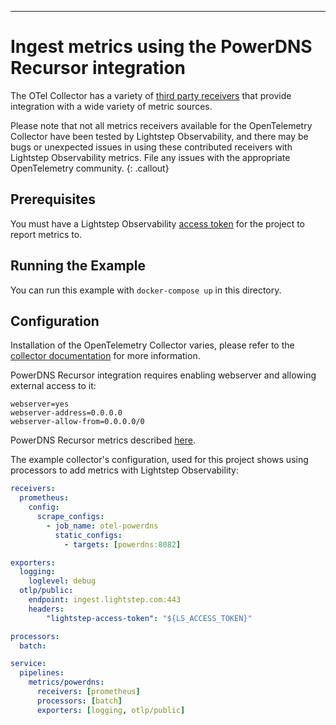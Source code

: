 ---
# Ingest metrics using the PowerDNS Recursor integration

The OTel Collector has a variety of [third party receivers](https://github.com/open-telemetry/opentelemetry-collector-contrib/tree/master/receiver) that provide integration with a wide variety of metric sources.

Please note that not all metrics receivers available for the OpenTelemetry Collector have been tested by Lightstep Observability, and there may be bugs or unexpected issues in using these contributed receivers with Lightstep Observability metrics. File any issues with the appropriate OpenTelemetry community.
{: .callout}

## Prerequisites

You must have a Lightstep Observability [access token](/docs/create-and-manage-access-tokens) for the project to report metrics to.

## Running the Example

You can run this example with `docker-compose up` in this directory.

## Configuration

Installation of the OpenTelemetry Collector varies, please refer to the [collector documentation](https://opentelemetry.io/docs/collector/) for more information.

PowerDNS Recursor integration requires enabling webserver and allowing external access to it:
```
webserver=yes
webserver-address=0.0.0.0
webserver-allow-from=0.0.0.0/0
```

PowerDNS Recursor metrics described [here](https://doc.powerdns.com/recursor/metrics.html#gathered-information).

The example collector's configuration, used for this project shows using processors to add metrics with Lightstep Observability:

``` yaml
receivers:
  prometheus:
    config:
      scrape_configs:
        - job_name: otel-powerdns
          static_configs:
            - targets: [powerdns:8082]

exporters:
  logging:
    loglevel: debug
  otlp/public:
    endpoint: ingest.lightstep.com:443
    headers:
        "lightstep-access-token": "${LS_ACCESS_TOKEN}"

processors:
  batch:

service:
  pipelines:
    metrics/powerdns:
      receivers: [prometheus]
      processors: [batch]
      exporters: [logging, otlp/public]
```
